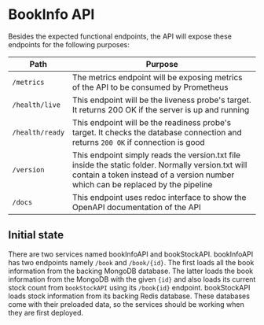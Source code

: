 # BookInfo API

Besides the expected functional endpoints, the API will expose these endpoints for the following purposes:

| Path            | Purpose             |
|-----------------|---------------------|
| `/metrics`      | The metrics endpoint will be exposing metrics of the API to be consumed by Prometheus | 
| `/health/live`  | This endpoint will be the liveness probe's target. It returns 200 OK if the server is up and running |
| `/health/ready` | This endpoint will be the readiness probe's target. It checks the database connection and returns `200 OK` if connection is good |
| `/version`      | This endpoint simply reads the version.txt file inside the static folder. Normally version.txt will contain a token instead of a version number which can be replaced by the pipeline |
| `/docs`         | This endpoint uses redoc interface to show the OpenAPI documentation of the API |

## Initial state
There are two services named bookInfoAPI and bookStockAPI. bookInfoAPI has two endpoints namely `/book` and `/book/{id}`. The first loads all the book information from the backing MongoDB database. The latter loads the book information from the MongoDB with the given `{id}` and also loads its current stock count from `bookStockAPI` using its `/book{id}` endpoint. bookStockAPI loads stock information from its backing Redis database.
These databases come with their preloaded data, so the services should be working when they are first deployed.
